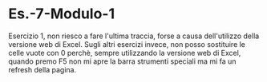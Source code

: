 # Es.-7-Modulo-1
Esercizio 1, non riesco a fare l'ultima traccia, forse a causa dell'utilizzo della versione web di Excel.
Sugli altri esercizi invece, non posso sostituire le celle vuote con 0 perchè, sempre utilizzando la versione web di Excel, quando premo F5 non mi apre la barra strumenti speciali ma mi fa un refresh della pagina.
